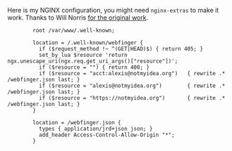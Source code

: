 Here is my NGINX configuration, you might need `nginx-extras` to make it work.
Thanks to Will Norris [for the original work](https://willnorris.com/2014/07/webfinger-with-static-files-nginx/).

```nginx
        root /var/www/.well-known;

        location = /.well-known/webfinger {
          if ($request_method !~ ^(GET|HEAD)$) { return 405; }
          set_by_lua $resource 'return ngx.unescape_uri(ngx.req.get_uri_args()["resource"])';
          if ($resource = "") { return 400; }
          if ($resource = "acct:alexis@notmyidea.org")   { rewrite .* /webfinger.json last; }
          if ($resource = "alexis@notmyidea.org")        { rewrite .* /webfinger.json last; }
          if ($resource = "https://notmyidea.org")       { rewrite .* /webfinger.json last; }
        }

        location = /webfinger.json {
          types { application/jrd+json json; }
          add_header Access-Control-Allow-Origin "*";
        }
```
